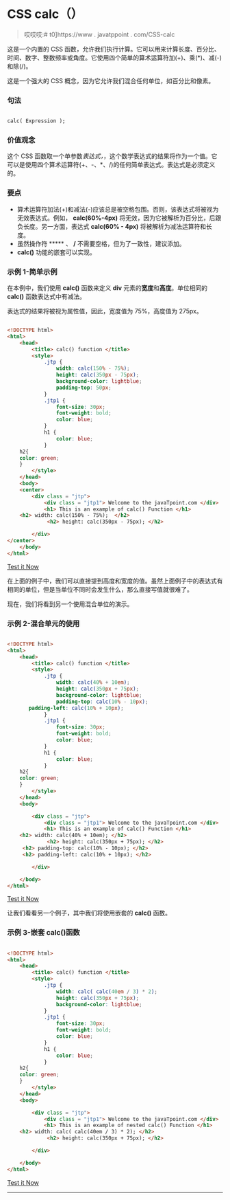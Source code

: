 # CSS calc（）

> 哎哎哎:# t0]https://www . javatppoint . com/CSS-calc

这是一个内置的 CSS 函数，允许我们执行计算。它可以用来计算长度、百分比、时间、数字、整数频率或角度。它使用四个简单的算术运算符加(+)、乘(*)、减(-)和除(/)。

这是一个强大的 CSS 概念，因为它允许我们混合任何单位，如百分比和像素。

### 句法

```html

calc( Expression );

```

### 价值观念

这个 CSS 函数取一个单参数*表达式，*，这个数学表达式的结果将作为一个值。它可以是使用四个算术运算符(+、-、*、/)的任何简单表达式。表达式是必须定义的。

### 要点

*   算术运算符加法(+)和减法(-)应该总是被空格包围。否则，该表达式将被视为无效表达式。例如， **calc(60%-4px)** 将无效，因为它被解析为百分比，后跟负长度。另一方面，表达式 **calc(60% - 4px)** 将被解析为减法运算符和长度。
*   虽然操作符 ***** 、 **/** 不需要空格，但为了一致性，建议添加。
*   **calc()** 功能的嵌套可以实现。

### 示例 1-简单示例

在本例中，我们使用 **calc()** 函数来定义 **div** 元素的**宽度**和**高度**。单位相同的 **calc()** 函数表达式中有减法。

表达式的结果将被视为属性值，因此，宽度值为 75%，高度值为 275px。

```html

<!DOCTYPE html> 
<html> 
    <head> 
        <title> calc() function </title> 
        <style> 
            .jtp {			
                width: calc(150% - 75%); 
                height: calc(350px - 75px); 
                background-color: lightblue; 
                padding-top: 50px; 
            } 
            .jtp1 { 
                font-size: 30px; 
                font-weight: bold; 
                color: blue; 
            } 
            h1 { 
                color: blue; 
            } 
	h2{
	color: green;
	}
        </style> 
    </head> 
    <body> 
	<center>
        <div class = "jtp"> 
            <div class = "jtp1"> Welcome to the javaTpoint.com </div> 
            <h1> This is an example of calc() Function </h1>
	<h2> width: calc(150% - 75%);  </h2>
             <h2> height: calc(350px - 75px); </h2> 

        </div> 
</center>
    </body> 
</html>

```

[Test it Now](https://www.javatpoint.com/oprweb/test.jsp?filename=CSScalc1)

在上面的例子中，我们可以直接提到高度和宽度的值。虽然上面例子中的表达式有相同的单位，但是当单位不同时会发生什么，那么直接写值就很难了。

现在，我们将看到另一个使用混合单位的演示。

### 示例 2-混合单元的使用

```html

<!DOCTYPE html> 
<html> 
    <head> 
        <title> calc() function </title> 
        <style> 
            .jtp {			
                width: calc(40% + 10em); 
                height: calc(350px + 75px); 
                background-color: lightblue; 
                padding-top: calc(10% - 10px); 
	   padding-left: calc(10% + 10px);
            } 
            .jtp1 { 
                font-size: 30px; 
                font-weight: bold; 
                color: blue; 
            } 
            h1 { 
                color: blue; 
            } 
	h2{
	color: green;
	}
        </style> 
    </head> 
    <body> 

        <div class = "jtp"> 
            <div class = "jtp1"> Welcome to the javaTpoint.com </div> 
            <h1> This is an example of calc() Function </h1>
	<h2> width: calc(40% + 10em); </h2>
             <h2> height: calc(350px + 75px); </h2> 
	 <h2> padding-top: calc(10% - 10px); </h2> 
	 <h2> padding-left: calc(10% + 10px); </h2> 

        </div> 

    </body> 
</html>

```

[Test it Now](https://www.javatpoint.com/oprweb/test.jsp?filename=CSScalc2)

让我们看看另一个例子，其中我们将使用嵌套的 **calc()** 函数。

### 示例 3-嵌套 calc()函数

```html

<!DOCTYPE html> 
<html> 
    <head> 
        <title> calc() function </title> 
        <style> 
            .jtp {			
                width: calc( calc(40em / 3) * 2); 
                height: calc(350px + 75px); 
                background-color: lightblue; 
            } 
            .jtp1 { 
                font-size: 30px; 
                font-weight: bold; 
                color: blue; 
            } 
            h1 { 
                color: blue; 
            } 
	h2{
	color: green;
	}
        </style> 
    </head> 
    <body> 

        <div class = "jtp"> 
            <div class = "jtp1"> Welcome to the javaTpoint.com </div> 
            <h1> This is an example of nested calc() Function </h1>
	<h2> width: calc( calc(40em / 3) * 2); </h2>
             <h2> height: calc(350px + 75px); </h2> 			 

        </div> 

    </body> 
</html>

```

[Test it Now](https://www.javatpoint.com/oprweb/test.jsp?filename=CSScalc3)

* * *